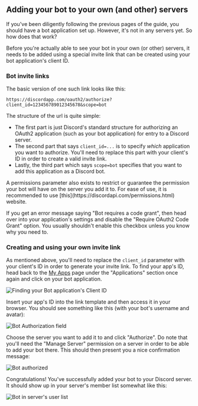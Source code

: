 ## Adding your bot to your own (and other) servers

If you've been diligently following the previous pages of the guide, you should have a bot application set up. However, it's not in any servers yet. So how does that work?

Before you're actually able to see your bot in your own (or other) servers, it needs to be added using a special invite link that can be created using your bot application's client ID.

### Bot invite links

The basic version of one such link looks like this:

```
https://discordapp.com/oauth2/authorize?client_id=123456789012345678&scope=bot
```

The structure of the url is quite simple:

* The first part is just Discord's standard structure for authorizing an OAuth2 application (such as your bot application) for entry to a Discord server.
* The second part that says `client_id=...` is to specify _which_ application you want to authorize. You'll need to replace this part with your client's ID in order to create a valid invite link. 
* Lastly, the third part which says `scope=bot` specifies that you want to add this application as a Discord bot.

<p class="tip">A permissions parameter also exists to restrict or guarantee the permission your bot will have on the server you add it to. For ease of use, it is recommended to use [this](https://discordapi.com/permissions.html) website.</p>

<p class="warning">If you get an error message saying "Bot requires a code grant", then head over into your application's settings and disable the "Require OAuth2 Code Grant" option. You usually shouldn't enable this checkbox unless you know why you need to.</p>

### Creating and using your own invite link

As mentioned above, you'll need to replace the `client_id` parameter with your client's ID in order to generate your invite link. To find your app's ID, head back to the [My Apps](https://discordapp.com/developers/applications/me) page under the "Applications" section once again and click on your bot application.

![Finding your Bot application's Client ID](http://i.imgur.com/U6mlQGm.png)

Insert your app's ID into the link template and then access it in your browser. You should see something like this (with your bot's username and avatar):

![Bot Authorization field](https://i.imgur.com/A8l70bj.png)

Choose the server you want to add it to and click "Authorize". Do note that you'll need the "Manage Server" permission on a server in order to be able to add your bot there. This should then present you a nice confirmation message:

![Bot authorized](https://i.imgur.com/BAUsjyg.png)

Congratulations! You've successfully added your bot to your Discord server. It should show up in your server's member list somewhat like this:

![Bot in server's user list](https://i.imgur.com/6qTlDW0.png)
